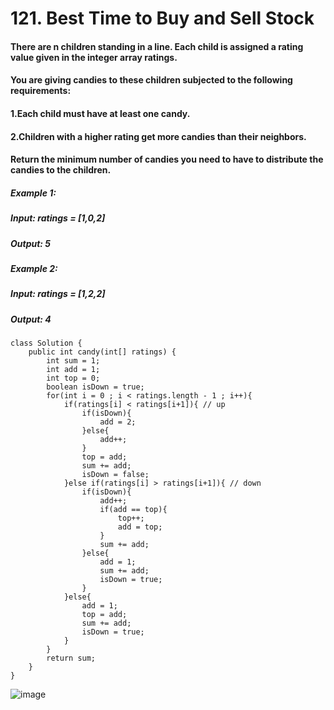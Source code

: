 # 121. Best Time to Buy and Sell Stock

#### There are n children standing in a line. Each child is assigned a rating value given in the integer array ratings.
#### You are giving candies to these children subjected to the following requirements:
#### 1.Each child must have at least one candy.
#### 2.Children with a higher rating get more candies than their neighbors.
#### Return the minimum number of candies you need to have to distribute the candies to the children.

##### Example 1:
#####    Input: ratings = [1,0,2]
#####    Output: 5
##### Example 2: 
#####    Input: ratings = [1,2,2]
#####    Output: 4


```
class Solution {
    public int candy(int[] ratings) {
        int sum = 1;
        int add = 1;
        int top = 0;
        boolean isDown = true;
        for(int i = 0 ; i < ratings.length - 1 ; i++){     
            if(ratings[i] < ratings[i+1]){ // up
                if(isDown){
                    add = 2;
                }else{
                    add++;
                }
                top = add;
                sum += add;
                isDown = false;
            }else if(ratings[i] > ratings[i+1]){ // down     
                if(isDown){
                    add++;
                    if(add == top){
                        top++;
                        add = top;
                    }
                    sum += add;
                }else{
                    add = 1;
                    sum += add;
                    isDown = true;
                }
            }else{
                add = 1;
                top = add;
                sum += add;
                isDown = true;
            }
        }
        return sum;
    }
}
```

![image](https://user-images.githubusercontent.com/97871497/196237007-9fd852d8-81f7-49aa-b208-1f593fff2a36.png)
